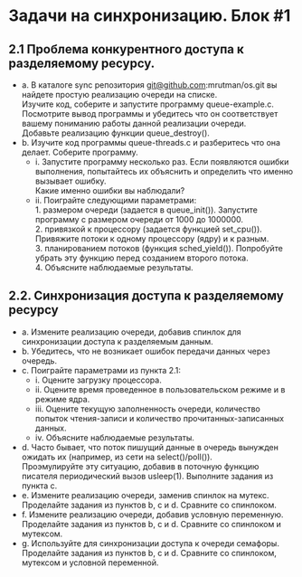 # Задачи на синхронизацию. Блок #1

## 2.1 Проблема конкурентного доступа к разделяемому ресурсу.

- a. В каталоге sync репозитория git@github.com:mrutman/os.git вы найдете простую реализацию очереди на списке.<br>
Изучите код, соберите и запустите программу queue-example.c.<br>
Посмотрите вывод программы и убедитесь что он соответствует вашему пониманию работы данной реализации очереди.<br>
Добавьте реализацию функции queue_destroy().
- b. Изучите код программы queue-threads.c и разберитесь что она делает. Соберите программу.
  - i. Запустите программу несколько раз. Если появляются ошибки выполнения, попытайтесь их объяснить и определить что именно вызывает ошибку.<br>
        Какие именно ошибки вы наблюдали?
  - ii. Поиграйте следующими параметрами:<br>
        1. размером очереди (задается в queue_init()). Запустите программу с размером очереди от 1000 до 1000000.<br>
        2. привязкой к процессору (задается функцией set_cpu()). Привяжите потоки к одному процессору (ядру) и к разным.<br>
        3. планированием потоков (функция sched_yield()). Попробуйте убрать эту функцию перед созданием второго потока.<br>
        4. Объясните наблюдаемые результаты.<br>

## 2.2. Синхронизация доступа к разделяемому ресурсу
- a. Измените реализацию очереди, добавив спинлок для синхронизации доступа к
   разделяемым данным. 
- b. Убедитесь, что не возникает ошибок передачи данных через очередь. 
- c. Поиграйте параметрами из пункта 2.1:
   - i. Оцените загрузку процессора.
   - ii. Оцените время проведенное в пользовательском режиме и в режиме
   ядра.
   - iii. Оцените текущую заполненность очереди, количество попыток
   чтения-записи и количество прочитанных-записанных данных.
   - iv. Объясните наблюдаемые результаты. 
- d. Часто бывает, что поток пишущий данные в очередь вынужден ожидать их (например, из сети на select()/poll()).<br>
   Проэмулируйте эту ситуацию, добавив в поточную функцию писателя периодический вызов usleep(1). Выполните задания из пункта с.
- e. Измените реализацию очереди, заменив спинлок на мутекс. Проделайте задания из пунктов b, c и d. Сравните со спинлоком.
- f. Измените реализацию очереди, добавив условную переменную. Проделайте задания из пунктов b, c и d. Сравните со спинлоком и мутексом.
- g. Используйте для синхронизации доступа к очереди семафоры. Проделайте задания из пунктов b, c и d. Сравните со спинлоком, мутексом и условной переменной.
